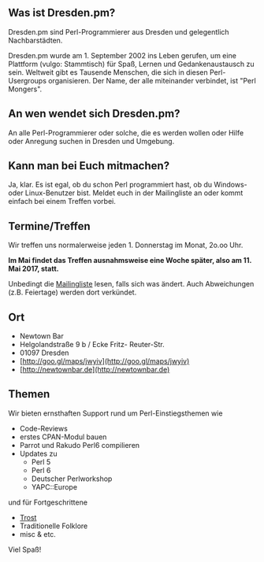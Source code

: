 ## [<span aria-hidden="true" class="octicon octicon-link"></span>](#was-ist-dresdenpm)Was ist Dresden.pm?

Dresden.pm sind Perl-Programmierer aus Dresden und gelegentlich Nachbarstädten.

Dresden.pm wurde am 1\. September 2002 ins Leben gerufen, um eine Plattform (vulgo: Stammtisch) für Spaß, Lernen und Gedankenaustausch zu sein. Weltweit gibt es Tausende Menschen, die sich in diesen Perl-Usergroups organisieren. Der Name, der alle miteinander verbindet, ist "Perl Mongers".

## [<span aria-hidden="true" class="octicon octicon-link"></span>](#an-wen-wendet-sich-dresdenpm)An wen wendet sich Dresden.pm?

An alle Perl-Programmierer oder solche, die es werden wollen oder Hilfe oder Anregung suchen in Dresden und Umgebung.

## [<span aria-hidden="true" class="octicon octicon-link"></span>](#kann-man-bei-euch-mitmachen)Kann man bei Euch mitmachen?

Ja, klar. Es ist egal, ob du schon Perl programmiert hast, ob du Windows- oder Linux-Benutzer bist. Meldet euch in der Mailingliste an oder kommt einfach bei einem Treffen vorbei.

## [<span aria-hidden="true" class="octicon octicon-link"></span>](#terminetreffen)Termine/Treffen

Wir treffen uns normalerweise jeden 1\. Donnerstag im Monat, 2o.oo Uhr.

**Im Mai findet das Treffen ausnahmsweise eine Woche später, also am 11. Mai 2017, statt.**

Unbedingt die [Mailingliste](http://mail.pm.org/pipermail/dresden-pm/) lesen, falls sich was ändert. Auch Abweichungen (z.B. Feiertage) werden dort verkündet.

## [<span aria-hidden="true" class="octicon octicon-link"></span>](#ort)Ort

*   Newtown Bar
*   Helgolandstraße 9 b / Ecke Fritz- Reuter-Str.
*   01097 Dresden
*   [http://goo.gl/maps/jwyiv](http://goo.gl/maps/jwyiv)
*   [http://newtownbar.de](http://newtownbar.de)

## [<span aria-hidden="true" class="octicon octicon-link"></span>](#themen)Themen

Wir bieten ernsthaften Support rund um Perl-Einstiegsthemen wie

*   Code-Reviews
*   erstes CPAN-Modul bauen
*   Parrot und Rakudo Perl6 compilieren
*   Updates zu
    *   Perl 5
    *   Perl 6
    *   Deutscher Perlworkshop
    *   YAPC::Europe

und für Fortgeschrittene

*   [Trost](/affe.html)
*   Traditionelle Folklore
*   misc & etc.

Viel Spaß!
